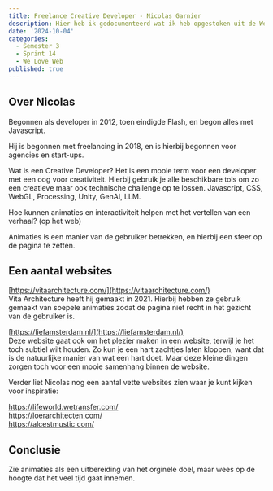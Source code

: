 ```yaml
---
title: Freelance Creative Developer - Nicolas Garnier
description: Hier heb ik gedocumenteerd wat ik heb opgestoken uit de We Love Web van Nicolas Garnier.
date: '2024-10-04'
categories:
  - Semester 3
  - Sprint 14
  - We Love Web
published: true
---
```


## Over Nicolas
Begonnen als developer in 2012, toen eindigde Flash, en begon alles met Javascript.

Hij is begonnen met freelancing in 2018, en is hierbij begonnen voor agencies en start-ups.

Wat is een Creative Developer?
Het is een mooie term voor een developer met een oog voor creativiteit.
Hierbij gebruik je alle beschikbare tols om zo een creatieve maar ook technische challenge op te lossen.
Javascript, CSS, WebGL, Processing, Unity, GenAI, LLM.

Hoe kunnen animaties en interactiviteit helpen met het vertellen van een verhaal? (op het web)

Animaties is een manier van de gebruiker betrekken, en hierbij een sfeer op de pagina te zetten.

## Een aantal websites
[https://vitaarchitecture.com/](https://vitaarchitecture.com/) <br>
Vita Architecture heeft hij gemaakt in 2021. Hierbij hebben ze gebruik gemaakt van soepele animaties zodat
de pagina niet recht in het gezicht van de gebruiker is.

[https://liefamsterdam.nl/](https://liefamsterdam.nl/) <br>
Deze website gaat ook om het plezier maken in een website, terwijl je het toch subtiel wilt houden. Zo kun je
een hart zachtjes laten kloppen, want dat is de natuurlijke manier van wat een hart doet. Maar deze kleine 
dingen zorgen toch voor een mooie samenhang binnen de website.

Verder liet Nicolas nog een aantal vette websites zien waar je kunt kijken voor inspiratie:

https://lifeworld.wetransfer.com/ <br>
https://loerarchitecten.com/ <br>
https://alcestmustic.com/

## Conclusie
Zie animaties als een uitbereiding van het orginele doel, maar wees op de hoogte dat het veel tijd gaat innemen.
